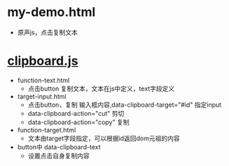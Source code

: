 # my-demo.html
* 原声js，点击复制文本

# [clipboard.js](https://github.com/zenorocha/clipboard.js)
* function-text.html
    * 点击button 复制文本，文本在js中定义，text字段定义
* target-input.html
    * 点击button，复制 输入框内容,data-clipboard-target="#id" 指定input
    * data-clipboard-action="cut"  剪切
    * data-clipboard-action="copy"   复制
* function-target.html
    * 文本由target字段指定，可以根据id返回dom元祖的内容
* button中 data-clipboard-text
    * 设置点击自身复制内容